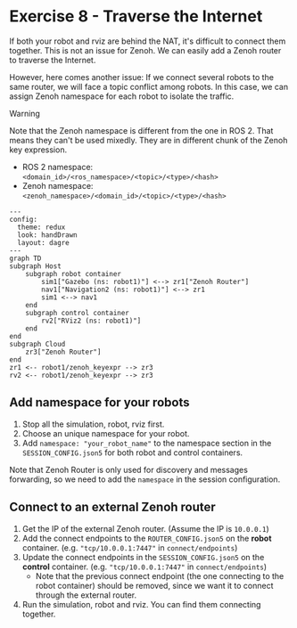 # Exercise 8 - Traverse the Internet

If both your robot and rviz are behind the NAT, it's difficult to connect them together. This is not an issue for Zenoh. We can easily add a Zenoh router to traverse the Internet.

However, here comes another issue: If we connect several robots to the same router, we will face a topic conflict among robots. In this case, we can assign Zenoh namespace for each robot to isolate the traffic.

> [!warning]
>
> Note that the Zenoh namespace is different from the one in ROS 2.
> That means they can't be used mixedly.
> They are in different chunk of the Zenoh key expression.
>
> * ROS 2 namespace: `<domain_id>/<ros_namespace>/<topic>/<type>/<hash>`
> * Zenoh namespace: `<zenoh_namespace>/<domain_id>/<topic>/<type>/<hash>`
>

```mermaid
---
config:
  theme: redux
  look: handDrawn
  layout: dagre
---
graph TD
subgraph Host
    subgraph robot container
        sim1["Gazebo (ns: robot1)"] <--> zr1["Zenoh Router"]
        nav1["Navigation2 (ns: robot1)"] <--> zr1
        sim1 <--> nav1
    end
    subgraph control container
        rv2["RViz2 (ns: robot1)"]
    end
end
subgraph Cloud
    zr3["Zenoh Router"]
end
zr1 <-- robot1/zenoh_keyexpr --> zr3
rv2 <-- robot1/zenoh_keyexpr --> zr3
```

## Add namespace for your robots

1. Stop all the simulation, robot, rviz first.
2. Choose an unique namespace for your robot.
3. Add `namespace: "your_robot_name"` to the namespace section in the `SESSION_CONFIG.json5` for both robot and control containers.

Note that Zenoh Router is only used for discovery and messages forwarding, so we need to add the `namespace` in the session configuration.

## Connect to an external Zenoh router

1. Get the IP of the external Zenoh router. (Assume the IP is `10.0.0.1`)
2. Add the connect endpoints to the `ROUTER_CONFIG.json5` on the **robot** container. (e.g. `"tcp/10.0.0.1:7447"` in `connect/endpoints`)
3. Update the connect endpoints in the `SESSION_CONFIG.json5` on the **control** container. (e.g. `"tcp/10.0.0.1:7447"` in `connect/endpoints`)
   * Note that the previous connect endpoint (the one connecting to the robot container) should be removed, since we want it to connect through the external router.
4. Run the simulation, robot and rviz. You can find them connecting together.
